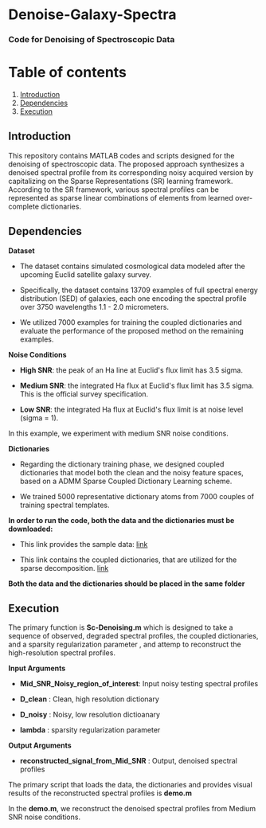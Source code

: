 # Denoise-Galaxy-Spectra
### **Code for Denoising of Spectroscopic Data**


# Table of contents
1. [Introduction](#introduction)
2. [Dependencies](#paragraph1)
3. [Execution](#paragraph2)

## Introduction <a name="introduction"></a>
This repository contains MATLAB codes and scripts designed for the denoising of spectroscopic data.
The proposed approach synthesizes a denoised spectral profile from its corresponding noisy acquired 
version by capitalizing on the Sparse Representations (SR) learning framework. According to the SR framework,
various spectral profiles can be represented as sparse linear combinations of elements from learned over-complete dictionaries.

## Dependencies <a name="paragraph1"></a>

**Dataset** 

* The dataset contains simulated cosmological data modeled after the upcoming Euclid satellite galaxy survey. 

* Specifically, the dataset contains 13709 examples of full spectral energy distribution (SED) of galaxies, 
  each one encoding the spectral profile over 3750 wavelengths 1.1 \- 2.0 micrometers. 

* We utilized 7000 examples for training the coupled dictionaries and evaluate the performance of the proposed 
  method on the remaining examples. 

**Noise Conditions**

* **High SNR**: the peak of an Ha line at Euclid's flux limit has 3.5 sigma.

* **Medium SNR**: the integrated Ha flux at Euclid's flux limit has 3.5 sigma. This is the
  official survey specification.

* **Low SNR**: the integrated Ha flux at Euclid's flux limit is at noise level (sigma = 1).

In this example, we experiment with medium SNR noise conditions.

**Dictionaries**

* Regarding the dictionary training phase, we designed coupled dictionaries that model both the clean 
  and the noisy feature spaces, based on a ADMM Sparse Coupled Dictionary Learning scheme.

* We trained 5000 representative dictionary atoms from 7000 couples 
  of training spectral templates.

**In order to run the code, both the data and the dictionaries must be downloaded:** 

* This link provides the sample data:
[link](https://www.dropbox.com/sh/bh7mhnstk393q7g/AADx6rPJt1hX_0lhMJB3AmoCa?dl=0)

* This link contains the coupled dictionaries, that are utilized for the sparse decomposition.
[link](https://www.dropbox.com/sh/fkvxjfor14k4hwu/AAB20Iz0LI84NBxCoK6V9cQca?dl=0)

**Both the data and the dictionaries should be placed in the same folder**

## Execution <a name="paragraph2"></a>

The primary function is **Sc-Denoising.m** which is designed to take a sequence of observed, degraded spectral profiles,
the coupled dictionaries, and a sparsity regularization parameter , and attemp to reconstruct the high-resolution spectral profiles.

**Input Arguments**

* **Mid\_SNR\_Noisy\_region\_of\_interest**: Input noisy testing spectral profiles

* **D_clean** : Clean, high resolution dictionary

* **D_noisy** : Noisy, low resolution dictioanary

* **lambda**  : sparsity regularization parameter

**Output Arguments**

* **reconstructed\_signal\_from\_Mid_SNR** : Output, denoised spectral profiles

The primary script that loads the data, the dictionaries and provides visual results of the reconstructed spectral profiles 
is **demo.m**

In the **demo.m**, we reconstruct the denoised spectral profiles from Medium SNR noise conditions. 



